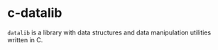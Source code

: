 # c-datalib

`datalib` is a library with data structures and data manipulation utilities written in C.



